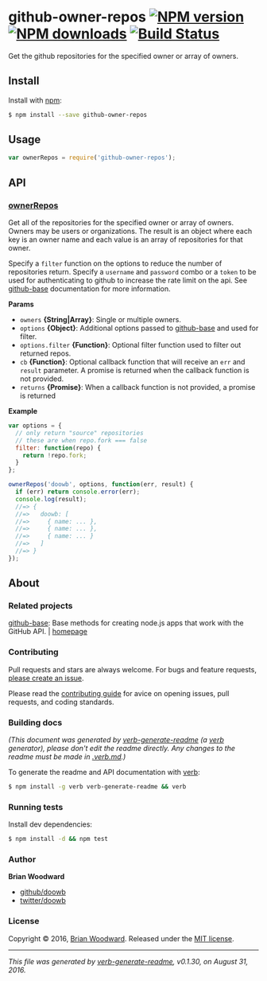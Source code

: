 # github-owner-repos [![NPM version](https://img.shields.io/npm/v/github-owner-repos.svg?style=flat)](https://www.npmjs.com/package/github-owner-repos) [![NPM downloads](https://img.shields.io/npm/dm/github-owner-repos.svg?style=flat)](https://npmjs.org/package/github-owner-repos) [![Build Status](https://img.shields.io/travis/doowb/github-owner-repos.svg?style=flat)](https://travis-ci.org/doowb/github-owner-repos)

Get the github repositories for the specified owner or array of owners.

## Install

Install with [npm](https://www.npmjs.com/):

```sh
$ npm install --save github-owner-repos
```

## Usage

```js
var ownerRepos = require('github-owner-repos');
```

## API

### [ownerRepos](index.js#L45)

Get all of the repositories for the specified owner or array of owners. Owners may be users or organizations. The result is an object where each key is an owner name and each value is an array of repositories for that owner.

Specify a `filter` function on the options to reduce the number of repositories return.
Specify a `username` and `password` combo or a `token` to be used for authenticating to github
to increase the rate limit on the api. See [github-base](https://github.com/jonschlinkert/github-base) documentation for more information.

**Params**

* `owners` **{String|Array}**: Single or multiple owners.
* `options` **{Object}**: Additional options passed to [github-base](https://github.com/jonschlinkert/github-base) and used for filter.
* `options.filter` **{Function}**: Optional filter function used to filter out returned repos.
* `cb` **{Function}**: Optional callback function that will receive an `err` and `result` parameter. A promise is returned when the callback function is not provided.
* `returns` **{Promise}**: When a callback function is not provided, a promise is returned

**Example**

```js
var options = {
  // only return "source" repositories
  // these are when repo.fork === false
  filter: function(repo) {
    return !repo.fork;
  }
};

ownerRepos('doowb', options, function(err, result) {
  if (err) return console.error(err);
  console.log(result);
  //=> {
  //=>   doowb: [
  //=>     { name: ... },
  //=>     { name: ... },
  //=>     { name: ... }
  //=>   ]
  //=> }
});
```

## About

### Related projects

[github-base](https://www.npmjs.com/package/github-base): Base methods for creating node.js apps that work with the GitHub API. | [homepage](https://github.com/jonschlinkert/github-base "Base methods for creating node.js apps that work with the GitHub API.")

### Contributing

Pull requests and stars are always welcome. For bugs and feature requests, [please create an issue](../../issues/new).

Please read the [contributing guide](contributing.md) for avice on opening issues, pull requests, and coding standards.

### Building docs

_(This document was generated by [verb-generate-readme](https://github.com/verbose/verb-generate-readme) (a [verb](https://github.com/verbose/verb) generator), please don't edit the readme directly. Any changes to the readme must be made in [.verb.md](.verb.md).)_

To generate the readme and API documentation with [verb](https://github.com/verbose/verb):

```sh
$ npm install -g verb verb-generate-readme && verb
```

### Running tests

Install dev dependencies:

```sh
$ npm install -d && npm test
```

### Author

**Brian Woodward**

* [github/doowb](https://github.com/doowb)
* [twitter/doowb](http://twitter.com/doowb)

### License

Copyright © 2016, [Brian Woodward](https://github.com/doowb).
Released under the [MIT license](https://github.com/doowb/github-owner-repos/blob/master/LICENSE).

***

_This file was generated by [verb-generate-readme](https://github.com/verbose/verb-generate-readme), v0.1.30, on August 31, 2016._